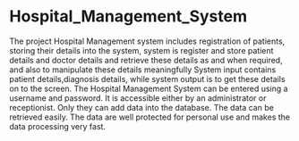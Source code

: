 # Hospital_Management_System


The project Hospital Management system includes registration of patients, storing their details into the system, system is register and store patient details and doctor details and retrieve these details as and when required, and also to manipulate these details meaningfully System input contains patient details,diagnosis details, while system output is to get these details on to the screen. The Hospital Management System can be entered using a username and password. It is accessible either by an administrator or receptionist. Only they can add data into the database. The data can be retrieved easily. The data are well protected for personal use and makes the data processing very fast.
